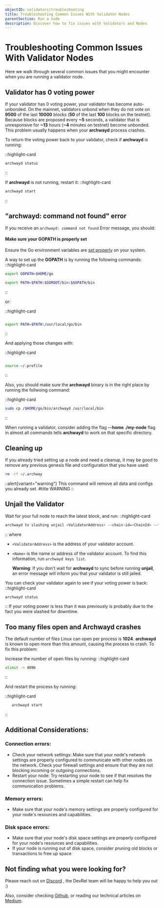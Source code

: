 ```yaml
---
objectID: validators|troubleshooting
title: Troubleshooting Common Issues With Validator Nodes
parentSection: Run a node
description: Discover how to fix issues with Validators and Nodes
---
```


# Troubleshooting Common Issues With Validator Nodes

Here we walk through several common issues that you might encounter when you are running a validator node.

## Validator has 0 voting power

If your validator has 0 voting power, your validator has become auto-unbonded. On the mainnet, validators unbond when they do not vote on **9500** of the last **10000** blocks (**50** of the last **100** blocks on the testnet). Because blocks are proposed every **~5** seconds, a validator that is unresponsive for **~13** hours (**~4** minutes on testnet) become unbonded. This problem usually happens when your **archwayd** process crashes.

To return the voting power back to your validator, check if **archwayd** is running:

::highlight-card

```bash
archwayd status
```

::

If **archwayd** is not running, restart it:
::highlight-card

```bash
archwayd start
```

::

## "archwayd: command not found" error

If you receive an  `archwayd: command not found` Error message, you should:

#### Make sure your **GOPATH** is properly set
Ensure the Go environment variables are <a href="https://golang.org/doc/gopath_code#GOPATH" target="_blank">set properly</a> on your system.

A way to set up the **GOPATH** is by running the following commands:
::highlight-card
```bash
export GOPATH=$HOME/go

export PATH=$PATH:$GOROOT/bin:$GOPATH/bin
```
::

or:

::highlight-card
```bash

export PATH=$PATH:/usr/local/go/bin
```

::

And applying those changes with:

::highlight-card
```bash

source ~/.profile
```

::



Also, you should make sure the **archwayd** binary is in the right place by running the follwoing command:

::highlight-card

```bash
sudo cp /$HOME/go/bin/archwayd /usr/local/bin
```

::


When running a validator, consider adding the flag **--home ./my-node** flag in almost all commands tells **archwayd** to work on that specific directory.

## Cleaning up

If you already tried setting up a node and need a cleanup, it may be good to remove any previous genesis file and configuration that you have used:


```bash
rm -rf ~/.archway
```


::alert{variant="warning"}
This command will remove all data and configs you already set.
#title
WARNING
::

## Unjail the Validator

Wait for your full node to reach the latest block, and run:
::highlight-card

```bash
archwayd tx slashing unjail <ValidatorAddress> --chain-id=<ChainId> --from=<Name>
```

::
where

- `<ValidatorAddress>` is the address of your validator account.
- `<Name>` is the name or address of the validator account. To find this information, run `archwayd keys list`.

  **Warning**:
  If you don't wait for **archwayd** to sync before running **unjail**, an error message will inform you that your validator is still jailed.

You can check your validator again to see if your voting power is back:
::highlight-card

```bash
archwayd status
```

::
If your voting power is less than it was previously is probably due to the fact you were slashed for downtime.

## Too many files open and Archwayd crashes

The default number of files Linux can open per process is **1024**. **archwayd** is known to open more than this amount, causing the process to crash. To fix this problem:

Increase the number of open files by running:
::highlight-card

```bash
ulimit -n 4096
```



::


And restart the process by running:

::highlight-card

```bash
   archwayd start
```

::

## Additional Considerations:

### **Connection errors**:
- Check your network settings: Make sure that your node's network settings are properly configured to communicate with other nodes on the network. Check your firewall settings and ensure that they are not blocking incoming or outgoing connections.
- Restart your node: Try restarting your node to see if that resolves the connection issue. Sometimes a simple restart can help fix communication problems.

### **Memory errors**:
- Make sure that your node's memory settings are properly configured for your node's resources and capabilities.

### **Disk space errors**:
- Make sure that your node's disk space settings are properly configured for your node's resources and capabilities.
- If your node is running out of disk space, consider pruning old blocks or transactions to free up space

## Not finding what you were looking for?

Please reach out on <a href="https://discord.gg/-5FVvx3WGfa" target="_blank">Discord</a>
, the DevRel team will be happy to help you out :)

Also, consider checking <a href="https://github.com/archway-network" target="_blank">Github</a>, or reading our technical articles on <a href="https://medium.com/archwayhq" target="_blank">Medium</a>.

